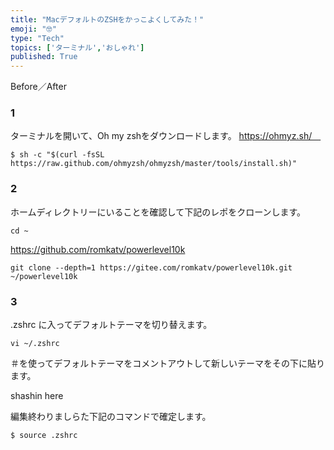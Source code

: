 ```yaml
---
title: "MacデフォルトのZSHをかっこよくしてみた！"
emoji: "🤓"
type: "Tech"
topics: ['ターミナル','おしゃれ']
published: True
---
```

Before／After


### 1 
ターミナルを開いて、Oh my zshをダウンロードします。
https://ohmyz.sh/　

```
$ sh -c "$(curl -fsSL https://raw.github.com/ohmyzsh/ohmyzsh/master/tools/install.sh)"

```
### 2

ホームディレクトリーにいることを確認して下記のレポをクローンします。
```
cd ~ 

```

https://github.com/romkatv/powerlevel10k

```
git clone --depth=1 https://gitee.com/romkatv/powerlevel10k.git ~/powerlevel10k
```

### 3

.zshrc に入ってデフォルトテーマを切り替えます。

```
vi ~/.zshrc 

```
＃を使ってデフォルトテーマをコメントアウトして新しいテーマをその下に貼ります。


shashin here 

編集終わりましらた下記のコマンドで確定します。
```
$ source .zshrc

```
